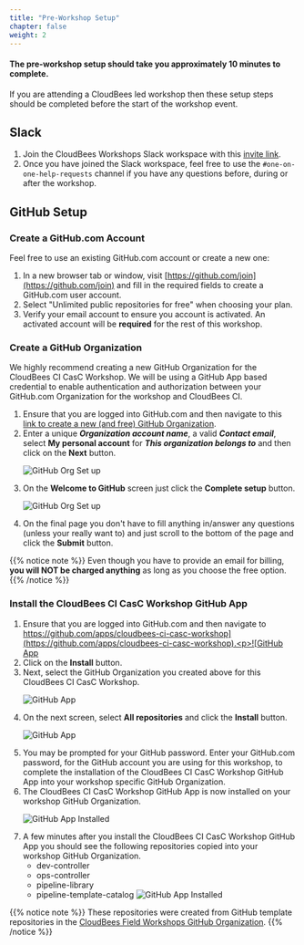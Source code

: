 ```yaml
---
title: "Pre-Workshop Setup"
chapter: false
weight: 2
--- 
```

#### <i class="fas fa-clock"></i> The pre-workshop setup should take you approximately 10 minutes to complete.

If you are attending a CloudBees led workshop then these setup steps should be completed before the start of the workshop event.

## Slack

1. Join the CloudBees Workshops Slack workspace with this [invite link](https://join.slack.com/t/cloudbees-workshops/shared_invite/zt-qwtsva1d-qdfADOJ05BkkwobTyAapiA).
2. Once you have joined the Slack workspace, feel free to use the `#one-on-one-help-requests` channel if you have any questions before, during or after the workshop. 

## GitHub Setup

### Create a GitHub.com Account

Feel free to use an existing GitHub.com account or create a new one:
1. In a new browser tab or window, visit [https://github.com/join](https://github.com/join) and fill in the required fields to create a GitHub.com user account.
2. Select "Unlimited public repositories for free" when choosing your plan.
3. Verify your email account to ensure you account is activated.  An activated account will be **required** for the rest of this workshop.

### Create a GitHub Organization

We highly recommend creating a new GitHub Organization for the CloudBees CI CasC Workshop. We will be using a GitHub App based credential to enable authentication and authorization between your GitHub.com Organization for the workshop and CloudBees CI.
1. Ensure that you are logged into GitHub.com and then navigate to this [link to create a new (and free) GitHub Organization](https://github.com/account/organizations/new?coupon=&plan=team_free). 
2. Enter a unique ***Organization account name***, a valid ***Contact email***, select **My personal account** for ***This organization belongs to*** and then click on the **Next** button.<p>![GitHub Org Set up](github-org-set-up.png?width=40pc) 
3. On the **Welcome to GitHub** screen just click the **Complete setup** button.<p>![GitHub Org Set up](github-org-welcome.png?width=50pc) 
4. On the final page you don't have to fill anything in/answer any questions (unless your really want to) and just scroll to the bottom of the page and click the **Submit** button.

{{% notice note %}}
Even though you have to provide an email for billing, **you will NOT be charged anything** as long as you choose the free option.
{{% /notice %}}

### Install the CloudBees CI CasC Workshop GitHub App

1. Ensure that you are logged into GitHub.com and then navigate to [https://github.com/apps/cloudbees-ci-casc-workshop](https://github.com/apps/cloudbees-ci-casc-workshop).<p>![GitHub App](cbci-casc-github-app.png?width=60pc)
2. Click on the **Install** button.
3. Next, select the GitHub Organization you created above for this CloudBees CI CasC Workshop.<p>![GitHub App](github-app-select-org.png?width=50pc)
4. On the next screen, select **All repositories** and click the **Install** button.<p>![GitHub App](github-app-install.png?width=50pc)
5. You may be prompted for your GitHub password. Enter your GitHub.com password, for the GitHub account you are using for this workshop, to complete the installation of the CloudBees CI CasC Workshop GitHub App into your workshop specific GitHub Organization.
6. The CloudBees CI CasC Workshop GitHub App is now installed on your workshop GitHub Organization. <p>![GitHub App Installed](installed-now.png?width=50pc)
7. A few minutes after you install the CloudBees CI CasC Workshop GitHub App you should see the following repositories copied into your workshop GitHub Organization.
   - dev-controller
   - ops-controller
   - pipeline-library
   - pipeline-template-catalog ![GitHub App Installed](copied-repos.png?width=50pc)

{{% notice note %}}
These repositories were created from GitHub template repositories in the [CloudBees Field Workshops GitHub Organization](https://github.com/cloudbees-days).
{{% /notice %}}

